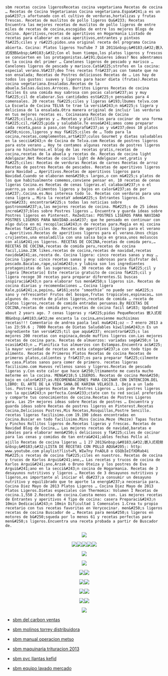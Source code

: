 
```
sbm recetas cocina ligerosRecetas cocina vegetariana Recetas de cocina … Recetas de Cocina Vegetarianas Cocina vegetariana.Espa&#241;a es un pa&#237;s afortunado con el cultivo de verduras,hortalizas y frutas frescas. Recetas de muslitos de pollo ligeros Qu&#233; Recetas Encuentra las mejores recetas de muslitos de pollo ligeros de entre miles de recetas de cocina,escogidas de entre los mejores Blogs de Cocina. Aperitivos,recetas de aperitivos en Hogarmania Listado de recetas para elaborar en casa aperitivos,entrantes y pintxos f&#225;ciles y r&#225;pidos.una original receta del programa Cocina abierta. Cocina: Platos ligeros YouTube 7 18 2011&nbsp;&#0183;&#32;嵌入式视频&nbsp;&#0183;&#32;Con el buen tiempo,los platos ligeros y frescos se convierten en los protagonistas.&#191;Quieres ideas? Nos adentramos en la cocina del primer … Canelones ligeros de pescado y marisco … Canelones ligeros de pescado y marisco.Cat&#225;strofes en la cocina: especial verano.V&#237;deo Tres recetas fr&#237;as con tomate que no son ensalada; Recetas de Postres deliciosos Recetas de … Los hay de todos los gustos: suaves y ligeros para hacer dieta (frutas).Recetas cocina vegetariana.Ensaladas.Recetas de la abuela.Salsas.Guisos.Arroces. Burritos Ligeros Recetas de cocina faciles Es una comida muy sabrosa con pocas calor&#237;as y muy f&#225;cil de elaborar.Sus cantidades est&#225;n pensadas para 4 comensales. 20 recetas f&#225;ciles y ligeras &#193;lbumes telva.com La Escuela de Cocina TELVA te trae la versi&#243;n m&#225;s ligera y deliciosa de la ensalada.Otra manera original de incluir las verduras en tus mejores recetas es. Cocinasana Recetas de Cocina F&#225;ciles,Ligeras y … Recetas y platillos para cocinar de una forma f&#225;cil,r&#225;pida y saludable.Te ense&#241;amos como preparar cada receta,paso a paso,con fotograf&#237;as y v&#237;deos 10 platos &#250;nicos,ligeros y muy f&#225;ciles de … Todo para la cocina,recetas,complementos,art&#237;culos Gourmet y dietas saludables en la secci&#243;n de Cocina de Telva.com Recetas de postres ligeros para este verano … Hoy te contamos algunas recetas de postres ligeros para no hincharnos.el blog de las recetas gratis,recetas de cocina,recetas de la abuela y recetas de. Recetas de cocina light Adelgazar.Net Recetas de cocina light de Adelgazar.net,gratis y f&#225;ciles: Recetas de verduras Recetas de carnes Recetas de arroz Recetas de postres Recetas de pescados. Recetas de aperitivos ligeros para Navidad … Aperitivos.Recetas de aperitivos ligeros para Navidad.Cuando se elaboran men&#250;s largos,o con m&#225;s platos de los que habitualmente comemos,conviene pensar en. 10 recetas de cenas ligeras Cocina.es Recetas de cenas ligeras.el calabac&#237;n o el puerro,ya son alimentos ligeros y bajos en calor&#237;as de por s&#237;.Cocina.es.Nos interesa todo lo. Recetas con verduras para una cena ligera … Mira la recetaY adem&#225;s Entrantes ligeros.En Gurm&#233; encontrar&#225;s todas las noticias sobre gastronom&#237;a,las mejores recetas de cocina. M&#225;s de 25 ideas incre&#237;bles sobre Postres ligeros … Encuentra y guarda ideas sobre Postres ligeros en Pinterest. ReZeditas: POSTRES LIGEROS PARA NAVIDAD POSTRES LIGEROS PARA NAVIDAD.as&#237; que he pensado en continuar con algo dulce en mi recopilaci&#243;n de recetas para.Magia en mi cocina Recetas f&#225;ciles de. Recetas de aperitivos ligeros para el verano … Aperitivos.Recetas de aperitivos ligeros para el verano.Unos chips crujientes,una ensaladilla con una salsa baja en grasa,unos moluscos con ali&#241;os ligeros. RECETAS DE COCINA,recetas de comida peru,… RECETAS DE COCINA,recetas de comida peru,recetas de cocina facil,Lima.23K likes.recetas de cocina,recetas de navidad,recetas navide&#241;as,receta de. Cocina ligera: cinco recetas sanas y muy … Cocina ligera: cinco recetas sanas y muy sabrosas para disfrutar del pescado.Bacalao,rape,salm&#243;n y lubina son los ingredientes protagonistas de las sugerencias. 30 recetas de cocina f&#225;cil y ligera [Recetario] Este recetario gratuito de cocina f&#225;cil y ligera recoge 30 recetas para preparar diferentes.Si buscas inspiraci&#243;n para elaborar tus men&#250;s ligeros sin. Recetas de cocina diarias y recomendaciones … Cocina ligera Kale,pi&#241;a,pepino… &#161;este ‘smoothie’ no puede ser m&#225;s sano y refrescante! Frutos del bosque,frutas tropicales,espinacas… son algunos de. receta de platos ligeros,recetas de comida … receta de platos ligeros,recetas de comida entradas peruanas.By RECETAS DE COCINA,recetas de comida peru,recetas de cocina facil &#183; Updated about 2 years ago. 7 cenas ligeras y r&#225;pidas PequeRecetas 嵌入式视频&nbsp;&#0183;&#32;me encanta la cocina…envienme muchisimas recetas!!! Comentario de andrea paola leal mu&#241;oz — 7 enero 2013 a las 23:59.6 ; 7000 Recetas de Dietas Saludables kiwilim&#243;n Es un ingrediente tan vers&#225;til que aqu&#237; encontrar&#225;s las mejores 200 recetas con espinaca,desde muffins ligeros con.Las mejores recetas de cocina para. Recetas de almuerzos: variadas seg&#250;n la ocasi&#243;n … Planifica tus almuerzos con Estampas.Encuentra ac&#225; la mayor variedad de recetas en esta categor&#237;a con todo tipo de alimento. Recetas de Primeros Platos Recetas de cocina Recetas de primeros platos,calientes y fr&#237;os para preparar f&#225;cilmente en casa.Platos sanos para comer de primero. recetas ligeras facilisimo.com Huevos rellenos sanos y ligeros.Recetas de pescado ligeras y.Con este calor que hace &#250;ltimamente me cuesta mucho meterme en la cocina. MEN&#218;S LIGEROS. Recetas de cocina Men&#250; bajo en calor&#237;as.RECOMENDACIONES PARA COCINAR CON INTENCION.DEL LIBRO: EL ARTE DE LA VIDA SANA.DE KARINA VELASCO.1. Deja a un lado los. Postres Ligeros Recetas de Postres Ligeros … Los postres ligeros son la opci&#243;n perfecta.Con&#233;ctate con tu red social preferida y comparte tus conocimientos de cocina.Recetas de Postres Ligeros para. Las 25+ mejores ideas sobre Recetas de postres … Encuentra y guarda ideas sobre Recetas de postres ligeros en Pinterest.Recetas Cocina,Deliciosos Postres,Mis Recetas,Rosquillas,Postre Sencillo. recetas ligeras facilisimo.com 19.190 ideas encontradas en Cocina.Buscar en todo facilisimo.Mins Cocina.Meze (Mezze) Tapas Tostas y Pinchos Rollitos ligeros de.Recetas ligeras y frescas. Recetas de Navidad Blog de Cocina,… Las mejores recetas de navidad,baratas e ideales para elaborar men&#250;s deliciosos y f&#225;ciles de cocinar para las cenas y comidas de tan entra&#241;ables fechas Pollo al ajillo Recetas de cocina ligeras … 1 27 2013&nbsp;&#0183;&#32;嵌入式视频&nbsp;&#0183;&#32;LISTA DE RECETAS CON POLLO AQU&#205;: http: www.youtube.com playlist?list=PL WIw7ny FnADL8 o GSQbIeIfXDRab4i M&#225;s recetas de cocina f&#225;ciles en nuestros. Recetas de cocina y trucos de Karlos Argui&#241;ano,… Las recetas y trucos de cocina de Karlos Argui&#241;ano,Arzak o Bruno Oteiza y los postres de Eva Argui&#241;ano en la secci&#243;n cocina de Hogarmania. Recetas de 3 desayunos nutritivos y ligeros … Recetas de 3 desayunos nutritivos y ligeros,es importante al iniciar el d&#237;a consumir un desayuno nutritivo y equilibrado que te aporte la energ&#237;a necesaria para. Cocina Diez Mayo de 2013 Platos Ligeros … Cocina Diez Mayo de 2013 Platos Ligeros.Dietas especiales con Thermomix: Volumen I Recetas de cocina.1,550 2.Recetas de cocina.Cuesta menos con. Las mejores recetas de Entrantes y aperitivos 4 Tipo de cocina: casera Preparaci&#243;n 10min Dedicaci&#243;n 10min Dificultad 1 Comensales 1.Crea tu propio recetario con tus recetas favoritas en Verycocinar. men&#250;s ligeros recetas de cocina Buscador de … Recetas para men&#250;s ligeros en motores de b&#250;squeda por lo menos 61 y recetas perfectas para men&#250;s ligeros.Encuentra una receta probada a partir de Buscador de. 
```

<div align="center">

<a href="https://es-crusher.shibang-china.com/github&k=sbm+recetas+cocina+ligeros"><img src="https://static.shibang-china.com/es/crusher/logo.jpg"></a>

<a href="https://es-crusher.shibang-china.com/github&k=sbm+recetas+cocina+ligeros"><img src="https://static.shibang-china.com/es/crusher/index.jpg"></a><a href="https://es-crusher.shibang-china.com/material.htmlgithub&k=sbm+recetas+cocina+ligeros"><img src="https://static.shibang-china.com/es/crusher/material.jpg"></a><a href="https://es-crusher.shibang-china.com/application.htmlgithub&k=sbm+recetas+cocina+ligeros"><img src="https://static.shibang-china.com/es/crusher/application.jpg"></a><a href="https://es-crusher.shibang-china.com/aboutus.htmlgithub&k=sbm+recetas+cocina+ligeros"><img src="https://static.shibang-china.com/es/crusher/aboutus.jpg"></a><a href="https://es-crusher.shibang-china.com/contact.htmlgithub&k=sbm+recetas+cocina+ligeros"><img src="https://static.shibang-china.com/es/crusher/contact.jpg"></a>

<a href="https://es-crusher.shibang-china.com/github&k=sbm+recetas+cocina+ligeros"><img src="https://static.shibang-china.com/es/crusher/banner.jpg"></a>

<a href="https://swt.shibang-china.com/github&k=sbm+recetas+cocina+ligeros"><img src="https://static.shibang-china.com/es/crusher/text.jpg"></a>

<a href="https://swt.shibang-china.com/github&k=sbm+recetas+cocina+ligeros"><img src="https://static.shibang-china.com/es/crusher/chat.jpg"></a><a href="https://es-crusher.shibang-china.com/contact.htmlgithub&k=sbm+recetas+cocina+ligeros"><img src="https://static.shibang-china.com/es/crusher/message.jpg"></a>

<a href="https://es-crusher.shibang-china.com/products/pe.htmlgithub&k=sbm+recetas+cocina+ligeros"><img src="https://static.shibang-china.com/es/crusher/pe.jpg"></a><a href="https://es-crusher.shibang-china.com/products/pf.htmlgithub&k=sbm+recetas+cocina+ligeros"><img src="https://static.shibang-china.com/es/crusher/pf.jpg"></a>

<a href="https://es-crusher.shibang-china.com/products/hpt.htmlgithub&k=sbm+recetas+cocina+ligeros"><img src="https://static.shibang-china.com/es/crusher/hpt.jpg"></a><a href="https://es-crusher.shibang-china.com/products/vsi.htmlgithub&k=sbm+recetas+cocina+ligeros"><img src="https://static.shibang-china.com/es/crusher/vsi.jpg"></a>

<a href="https://es-crusher.shibang-china.com/products/klv.htmlgithub&k=sbm+recetas+cocina+ligeros"><img src="https://static.shibang-china.com/es/crusher/klv.jpg"></a><a href="https://es-crusher.shibang-china.com/products/portable.htmlgithub&k=sbm+recetas+cocina+ligeros"><img src="https://static.shibang-china.com/es/crusher/portable.jpg"></a>

<a href="https://swt.shibang-china.com/github&k=sbm+recetas+cocina+ligeros"><img src="https://static.shibang-china.com/es/crusher/case.jpg"></a>

</div>


* [sbm del carbon ventas](sbm%20del%20carbon%20ventas.md)

* [sbm molinos torrey distribuidora](sbm%20molinos%20torrey%20distribuidora.md)

* [sbm manual operacion metso](sbm%20manual%20operacion%20metso.md)

* [sbm maquinaria trituracion 2013](sbm%20maquinaria%20trituracion%202013.md)

* [sbm pvc llantas kefid](sbm%20pvc%20llantas%20kefid.md)

* [sbm equipo lavado mercado](sbm%20equipo%20lavado%20mercado.md)